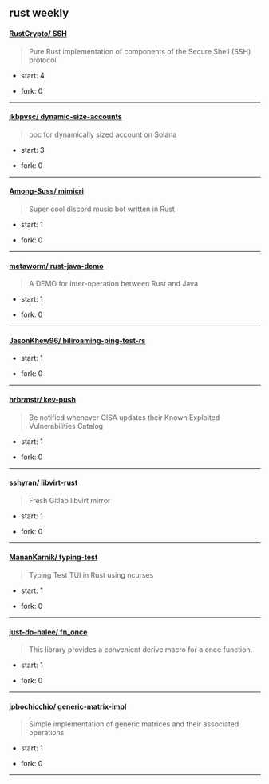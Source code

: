 ## rust weekly

#### [RustCrypto/ SSH](https://github.com/RustCrypto/SSH)
>  Pure Rust implementation of components of the Secure Shell (SSH) protocol
+ start: 4
+ fork: 0
---
#### [jkbpvsc/ dynamic-size-accounts](https://github.com/jkbpvsc/dynamic-size-accounts)
>  poc for dynamically sized account on Solana
+ start: 3
+ fork: 0
---
#### [Among-Suss/ mimicri](https://github.com/Among-Suss/mimicri)
>  Super cool discord music bot written in Rust
+ start: 1
+ fork: 0
---
#### [metaworm/ rust-java-demo](https://github.com/metaworm/rust-java-demo)
>  A DEMO for inter-operation between Rust and Java
+ start: 1
+ fork: 0
---
#### [JasonKhew96/ biliroaming-ping-test-rs](https://github.com/JasonKhew96/biliroaming-ping-test-rs)
>  
+ start: 1
+ fork: 0
---
#### [hrbrmstr/ kev-push](https://github.com/hrbrmstr/kev-push)
>  Be notified whenever CISA updates their Known Exploited Vulnerabilities Catalog
+ start: 1
+ fork: 0
---
#### [sshyran/ libvirt-rust](https://github.com/sshyran/libvirt-rust)
>  Fresh Gitlab libvirt mirror
+ start: 1
+ fork: 0
---
#### [MananKarnik/ typing-test](https://github.com/MananKarnik/typing-test)
>  Typing Test TUI in Rust using ncurses
+ start: 1
+ fork: 0
---
#### [just-do-halee/ fn_once](https://github.com/just-do-halee/fn_once)
>  This library provides a convenient derive macro for a once function.
+ start: 1
+ fork: 0
---
#### [jpbochicchio/ generic-matrix-impl](https://github.com/jpbochicchio/generic-matrix-impl)
>  Simple implementation of generic matrices and their associated operations
+ start: 1
+ fork: 0
---